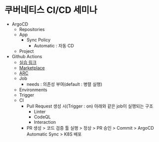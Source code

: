 # 쿠버네티스 CI/CD 세미나
- ArgoCD
    - Repositories
    - App
        - Sync Policy
            - Automatic : 자동 CD
    - Project
- Github Actions
    - [실습 링크](https://github.com/Link-/ci-cd-intro)
    - [Marketplace](https://github.com/marketplace)
    - [ARC](https://github.com/actions/actions-runner-controller)
    - Job
        - needs : 의존성 부여(default : 병렬 실행)
    - Environments
    - Trigger
    - CI
        - Pull Request 생성 시(Trigger : on) 아래와 같은 job이 실행되는 구조
            - Linter
            - CodeQL
            - Interaction
        - PR 생성 > 코드 검증 툴 실행 > 정상 > PR 승인 > Commit > ArgoCD Automatic Sync > K8S 배포